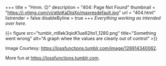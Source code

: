 +++
title = "Hmm. :expressionless:"
description = "404: Page Not Found"
thumbnail = "https://i.ytimg.com/vi/qtIqKaDlqXo/maxresdefault.jpg"
url = "404.html"
listrender = false
disableByline = true
+++
*Everything working as intended over here*.

{{< figure src="tumblr_nt8ek3qioK1ue62ito1_1280.png" title="Something went wrong" alt="A graph whee the values are clearly out of control" >}}

Image Courtesy: https://lossfunctions.tumblr.com/image/126914340062.

More fun at https://lossfunctions.tumblr.com.






